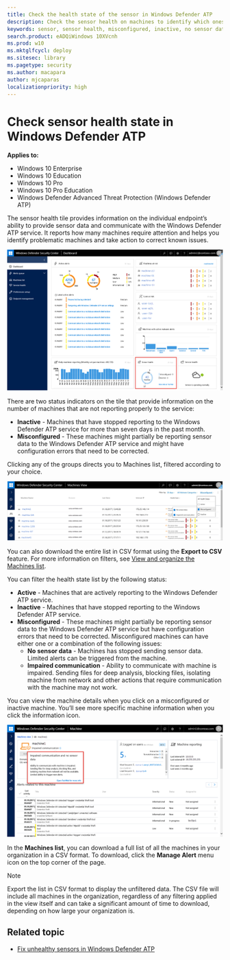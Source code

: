```yaml
---
title: Check the health state of the sensor in Windows Defender ATP
description: Check the sensor health on machines to identify which ones are misconfigured, inactive, or are not reporting sensor data.
keywords: sensor, sensor health, misconfigured, inactive, no sensor data, sensor data, impaired communication, communication
search.product: eADQiWindows 10XVcnh
ms.prod: w10
ms.mktglfcycl: deploy
ms.sitesec: library
ms.pagetype: security
ms.author: macapara
author: mjcaparas
localizationpriority: high
---
```


# Check sensor health state in Windows Defender ATP

**Applies to:**

- Windows 10 Enterprise
- Windows 10 Education
- Windows 10 Pro
- Windows 10 Pro Education
- Windows Defender Advanced Threat Protection (Windows Defender ATP)


The sensor health tile provides information on the individual endpoint’s ability to provide sensor data and communicate with the Windows Defender ATP service. It reports how many machines require attention and helps you identify problematic machines and take action to correct known issues.

![Windows Defender ATP sensor health tile](images/atp-portal-sensor.png)

There are two status indicators on the tile that provide information on the number of machines that are not reporting properly to the service:
-	**Inactive** - Machines that have stopped reporting to the Windows Defender ATP service for more than seven days in the past month.
- **Misconfigured** - These machines might partially be reporting sensor data to the Windows Defender ATP service and might have configuration errors that need to be corrected.

Clicking any of the groups directs you to Machines list, filtered according to your choice.

![Windows Defender ATP sensor filter](images/atp-sensor-filter.png)

<!--
![Windows Defender ATP sensor filter](images/atp-machines-list-misconfigured.png)

Filter the **Machines list** by time period, **OS Platform**, **Health**, or **Malware category alerts** to focus on certain sets of machines, according to the desired criteria.  

-->

You can also download the entire list in CSV format using the **Export to CSV** feature. For more information on filters, see [View and organize the Machines list](machines-view-overview-windows-defender-advanced-threat-protection.md).

You can filter the health state list by the following status:
- **Active** - Machines that are actively reporting to the Windows Defender ATP service.
- **Inactive** - Machines that have stopped reporting to the Windows Defender ATP service.
- **Misconfigured** - These machines might partially be reporting sensor data to the Windows Defender ATP service but have configuration errors that need to be corrected. Misconfigured machines can have either one or a combination of the following issues:
  - **No sensor data** - Machines has stopped sending sensor data. Limited alerts can be triggered from the machine.
  - **Impaired communication** - Ability to communicate with machine is impaired. Sending files for deep analysis, blocking files, isolating machine from network and other actions that require communication with the machine may not work.

You can view the machine details when you click on a misconfigured or inactive machine. You’ll see more specific machine information when you click the information icon.

![Windows Defender ATP sensor filter](images/atp-machine-health-details.png)

In the **Machines list**, you can download a full list of all the machines in your organization in a CSV format. To download, click the **Manage Alert** menu icon on the top corner of the page.

>[!NOTE]
>Export the list in CSV format to display the unfiltered data. The CSV file will include all machines in the organization, regardless of any filtering applied in the view itself and can take a significant amount of time to download, depending on how large your organization is.

## Related topic
- [Fix unhealthy sensors in Windows Defender ATP](fix-unhealhty-sensors-windows-defender-advanced-threat-protection.md)
